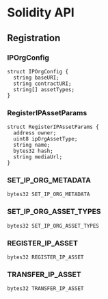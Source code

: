 # Solidity API

## Registration

### IPOrgConfig

```solidity
struct IPOrgConfig {
  string baseURI;
  string contractURI;
  string[] assetTypes;
}
```

### RegisterIPAssetParams

```solidity
struct RegisterIPAssetParams {
  address owner;
  uint8 ipOrgAssetType;
  string name;
  bytes32 hash;
  string mediaUrl;
}
```

### SET_IP_ORG_METADATA

```solidity
bytes32 SET_IP_ORG_METADATA
```

### SET_IP_ORG_ASSET_TYPES

```solidity
bytes32 SET_IP_ORG_ASSET_TYPES
```

### REGISTER_IP_ASSET

```solidity
bytes32 REGISTER_IP_ASSET
```

### TRANSFER_IP_ASSET

```solidity
bytes32 TRANSFER_IP_ASSET
```

